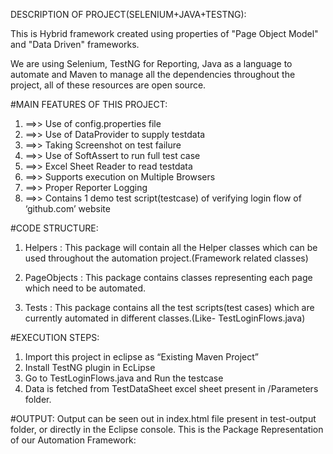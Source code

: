 DESCRIPTION OF PROJECT(SELENIUM+JAVA+TESTNG):

This is Hybrid framework created using properties of "Page Object Model" and "Data Driven" frameworks.

We are using Selenium, TestNG for Reporting, Java as a language to automate and Maven to manage all the dependencies throughout the project, all of these resources are open source.

#MAIN FEATURES OF THIS PROJECT:
1. ==>> Use of config.properties file
2. ==>> Use of DataProvider to supply testdata
3. ==>> Taking Screenshot on test failure
4. ==>> Use of SoftAssert to run full test case
5. ==>> Excel Sheet Reader to read testdata
6. ==>> Supports execution on Multiple Browsers
7. ==>> Proper Reporter Logging
8. ==>> Contains 1 demo test script(testcase) of verifying login flow of ‘github.com’ website

#CODE STRUCTURE:
1. Helpers : This package will contain all the Helper classes which can be used throughout the automation project.(Framework related classes)

2. PageObjects : This package contains classes representing each page which need to be automated.

3. Tests : This package contains all the test scripts(test cases) which are currently automated in different classes.(Like- TestLoginFlows.java)

#EXECUTION STEPS:
1. Import this project in eclipse as “Existing Maven Project”
2. Install TestNG plugin in EcLipse
3. Go to TestLoginFlows.java and Run the testcase
4. Data is fetched from TestDataSheet excel sheet present in /Parameters folder.

#OUTPUT:
Output can be seen out in index.html file present in test-output folder, or directly in the Eclipse console.
This is the Package Representation of our Automation Framework:
